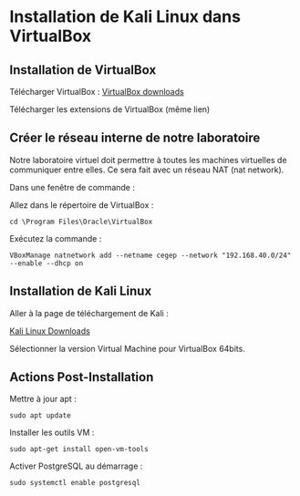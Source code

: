 # Installation de Kali Linux dans VirtualBox

## Installation de VirtualBox

Télécharger VirtualBox : [VirtualBox downloads](https://www.virtualbox.org/wiki/Downloads)

Télécharger les extensions de VirtualBox (même lien)

## Créer le réseau interne de notre laboratoire

Notre laboratoire virtuel doit permettre à toutes les machines virtuelles de communiquer entre elles. Ce sera fait avec un réseau NAT (nat network).

Dans une fenêtre de commande :

Allez dans le répertoire de VirtualBox :

`cd \Program Files\Oracle\VirtualBox`

Exécutez la commande :  

`VBoxManage natnetwork add --netname cegep --network "192.168.40.0/24" --enable --dhcp on`

## Installation de Kali Linux

Aller à la page de téléchargement de Kali :

[Kali Linux Downloads](https://www.kali.org/downloads/)

Sélectionner la version Virtual Machine pour VirtualBox 64bits.

## Actions Post-Installation

Mettre à jour apt :  

`sudo apt update`  

Installer les outils VM :  

`sudo apt-get install open-vm-tools`  

Activer PostgreSQL au démarrage :

`sudo systemctl enable postgresql`
